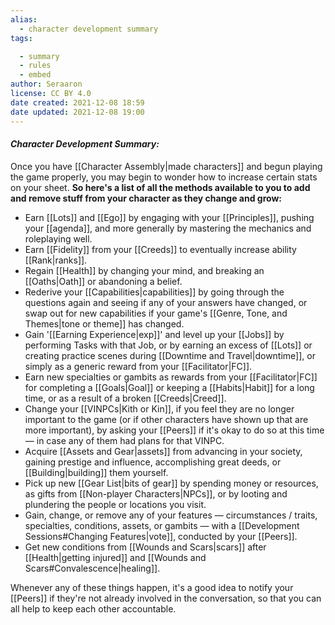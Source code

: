 ```yaml
---
alias:
  - character development summary
tags:

  - summary
  - rules
  - embed
author: Seraaron
license: CC BY 4.0
date created: 2021-12-08 18:59
date updated: 2021-12-08 19:00
---
```


#### _Character Development Summary:_

Once you have [[Character Assembly|made characters]] and begun playing the game properly, you may begin to wonder how to increase certain stats on your sheet. **So here's a list of all the methods available to you to add and remove stuff from your character as they change and grow:**

- Earn [[Lots]] and [[Ego]] by engaging with your [[Principles]], pushing your [[agenda]],  and more generally by mastering the mechanics and roleplaying well.
- Earn [[Fidelity]] from your [[Creeds]] to eventually increase ability [[Rank|ranks]].
- Regain [[Health]] by changing your mind, and breaking an [[Oaths|Oath]] or abandoning a belief.
- Rederive your [[Capabilities|capabilities]] by going through the questions again and seeing if any of your answers have changed, or swap out for new capabilities if your game's [[Genre, Tone, and Themes|tone or theme]] has changed.
- Gain '[[Earning Experience|exp]]' and level up your [[Jobs]] by performing Tasks with that Job, or by earning an excess of [[Lots]] or creating practice scenes during [[Downtime and Travel|downtime]], or simply as a generic reward from your [[Facilitator|FC]].
- Earn new specialties or gambits as rewards from your [[Facilitator|FC]] for completing a [[Goals|Goal]] or keeping a [[Habits|Habit]] for a long time, or as a result of a broken [[Creeds|Creed]].
- Change your [[VINPCs|Kith or Kin]], if you feel they are no longer important to the game (or if other characters have shown up that are more important), by asking your [[Peers]] if it's okay to do so at this time — in case any of them had plans for that VINPC.
- Acquire [[Assets and Gear|assets]] from advancing in your society, gaining prestige and influence, accomplishing great deeds, or [[Building|building]] them yourself.
- Pick up new [[Gear List|bits of gear]] by spending money or resources, as gifts from [[Non-player Characters|NPCs]], or by looting and plundering the people or locations you visit.
- Gain, change, or remove any of your features — circumstances / traits, specialties, conditions, assets, or gambits — with a [[Development Sessions#Changing Features|vote]], conducted by your [[Peers]].
- Get new conditions from [[Wounds and Scars|scars]] after [[Health|getting injured]] and [[Wounds and Scars#Convalescence|healing]].

Whenever any of these things happen, it's a good idea to notify your [[Peers]] if they're not already involved in the conversation, so that you can all help to keep each other accountable.
